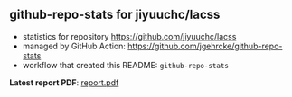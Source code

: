 ## github-repo-stats for jiyuuchc/lacss

- statistics for repository https://github.com/jiyuuchc/lacss
- managed by GitHub Action: https://github.com/jgehrcke/github-repo-stats
- workflow that created this README: `github-repo-stats`

**Latest report PDF**: [report.pdf](https://github.com/jiyuuchc/lacss/raw/github-repo-stats/jiyuuchc/lacss/latest-report/report.pdf)

